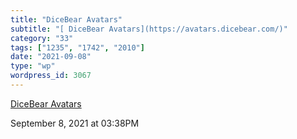 ```yaml
---
title: "DiceBear Avatars"
subtitle: "[ DiceBear Avatars](https://avatars.dicebear.com/)"
category: "33"
tags: ["1235", "1742", "2010"]
date: "2021-09-08"
type: "wp"
wordpress_id: 3067
---
```

[ DiceBear Avatars](https://avatars.dicebear.com/)
 
September 8, 2021 at 03:38PM